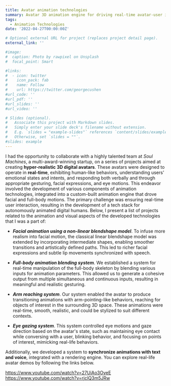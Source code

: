 ```yaml
---
title: Avatar animation technologies
summary: Avatar 3D animation engine for driving real-time avatar-user interaction.
tags:
  - Animation Technologies
date: '2022-04-27T00:00:00Z'

# Optional external URL for project (replaces project detail page).
external_link: ''

#image:
#  caption: Photo by rawpixel on Unsplash
#  focal_point: Smart

#links:
#  - icon: twitter
#    icon_pack: fab
#    name: Follow
#    url: https://twitter.com/georgecushen
#url_code: ''
#url_pdf: ''
#url_slides: ''
#url_video: ''

# Slides (optional).
#   Associate this project with Markdown slides.
#   Simply enter your slide deck's filename without extension.
#   E.g. `slides = "example-slides"` references `content/slides/example-slides.md`.
#   Otherwise, set `slides = ""`.
#slides: example
---
```


I had the opportunity to collaborate with a highly talented team at *Soul Machines*, a multi-award-winning startup, on a series of projects aimed at creating **hyper-realistic 3D digital avatars**. These avatars were designed to operate in **real-time**, exhibiting human-like behaviors, understanding users' emotional states and intents, and responding both verbally and through appropriate gesturing, facial expressions, and eye motions. This endeavor involved the development of various components of animation technologies, integrated into a custom-built animation engine that drove facial and full-body motions. The primary challenge was ensuring real-time user interaction, resulting in the development of a tech stack for autonomously animated digital humans. Below, I present a list of projects related to the animation and visual aspects of the developed technologies that I was a part of:

 - ***Facial animation using a non-linear blendshape model***. To infuse more realism into facial motion, the classical linear blendshape model was extended by incorporating intermediate shapes, enabling smoother transitions and artistically defined paths. This led to richer facial expressions and subtle lip movements synchronized with speech.

 - ***Full-body animation blending system***. We established a system for real-time manipulation of the full-body skeleton by blending various inputs for animation parameters. This allowed us to generate a cohesive output from multiple simultaneous and continuous inputs, resulting in meaningful and realistic gesturing.

 - ***Arm reaching system***. Our system enabled the avatar to produce transitioning animations with arm-pointing-like behaviors, reaching for objects of interest in the surrounding 3D space. These animations were real-time, smooth, realistic, and could be stylized to suit different contexts.

 - ***Eye gazing system***. This system controlled eye motions and gaze direction based on the avatar's state, such as maintaining eye contact while conversing with a user, blinking behavior, and focusing on points of interest, mimicking real-life behaviors.

Additionally, we developed a system to **synchronize animations with text and voice**, integrated with a rendering engine. You can explore real-life avatar demos by following the links below.

https://www.youtube.com/watch?v=27UiAo3OyeE
https://www.youtube.com/watch?v=rjclQ3m5JRw



